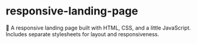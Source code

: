 # responsive-landing-page
🚀 A responsive landing page built with HTML, CSS, and a little JavaScript. Includes separate stylesheets for layout and responsiveness.
